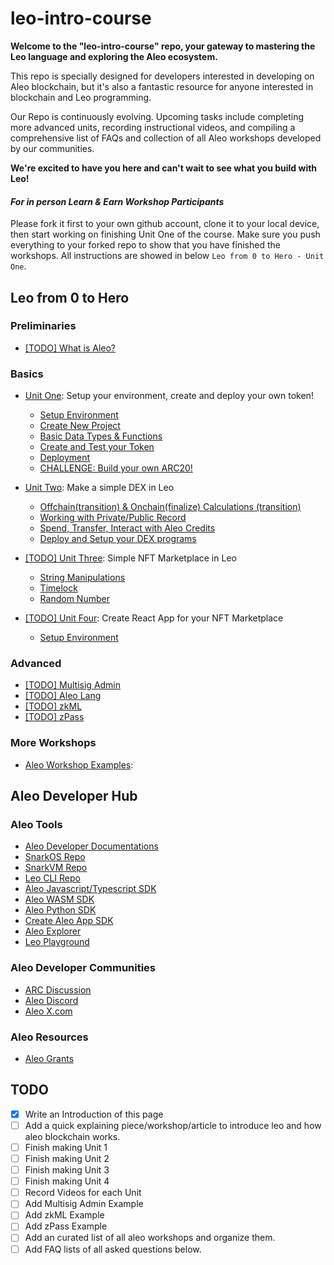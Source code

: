 # leo-intro-course

**Welcome to the "leo-intro-course" repo, your gateway to mastering the Leo language and exploring the Aleo ecosystem.** 

This repo is specially designed for developers interested in developing on Aleo blockchain, but it's also a fantastic resource for anyone interested in blockchain and Leo programming.

Our Repo is continuously evolving. Upcoming tasks include completing more advanced units, recording instructional videos, and compiling a comprehensive list of FAQs and collection of all Aleo workshops developed by our communities.

**We're excited to have you here and can't wait to see what you build with Leo!**

#### *For in person Learn & Earn Workshop Participants*

Please fork it first to your own github account, clone it to your local device, then start working on finishing Unit One of the course. Make sure you push everything to your forked repo to show that you have finished the workshops. All instructions are showed in below `Leo from 0 to Hero - Unit One`.

## Leo from 0 to Hero

### Preliminaries

- [[TODO] What is Aleo?]()

### Basics

- [Unit One](./unit-1/README.md): Setup your environment, create and deploy your own token!
  - [Setup Environment](./unit-1/1-setup-env.md)
  - [Create New Project](./unit-1/2-create-new-project.md)
  - [Basic Data Types & Functions](./unit-1/3-basic-data-types-and-functions.md)
  - [Create and Test your Token](./unit-1/4-create-and-test-your-token.md) 
  - [Deployment](./unit-1/5-deployment.md)
  - [CHALLENGE: Build your own ARC20!](./unit-1/6-CHALLENGE.md)

- [Unit Two](./unit-2/README.md): Make a simple DEX in Leo
  - [Offchain(transition) & Onchain(finalize) Calculations (transition)]()
  - [Working with Private/Public Record]()
  - [Spend, Transfer, Interact with Aleo Credits]()
  - [Deploy and Setup your DEX programs]()

- [[TODO] Unit Three](./unit-3/README.md): Simple NFT Marketplace in Leo
  - [String Manipulations]()
  - [Timelock]()
  - [Random Number]()

- [[TODO] Unit Four](./unit-4/README.md): Create React App for your NFT Marketplace
  - [Setup Environment]()


### Advanced

- [[TODO] Multisig Admin]()
- [[TODO] Aleo Lang]()
- [[TODO] zkML]()
- [[TODO] zPass]()

### More Workshops

- [Aleo Workshop Examples](https://github.com/AleoHQ/workshop): 


## Aleo Developer Hub

### Aleo Tools
- [Aleo Developer Documentations](https://developer.aleo.org/getting_started/)
- [SnarkOS Repo](http://snarkos.org/)
- [SnarkVM Repo](https://snarkvm.org/)
- [Leo CLI Repo](https://github.com/AleoHQ/leo)
- [Aleo Javascript/Typescript SDK](https://developer.aleo.org/sdk/typescript/overview)
- [Aleo WASM SDK](https://developer.aleo.org/sdk/wasm/installation)
- [Aleo Python SDK](https://developer.aleo.org/sdk/python/aleo-sdk)
- [Create Aleo App SDK](https://developer.aleo.org/sdk/create-aleo-app/installation)
- [Aleo Explorer](https://www.aleo.network/)
- [Leo Playground](https://play.leo-lang.org/)

### Aleo Developer Communities

- [ARC Discussion](https://github.com/AleoHQ/ARCs/discussions/categories/arcs)
- [Aleo Discord](https://discord.gg/aleo)
- [Aleo X.com](https://twitter.com/aleohq)

### Aleo Resources

- [Aleo Grants](https://aleo.org/grants/)

## TODO

- [x] Write an Introduction of this page
- [ ] Add a quick explaining piece/workshop/article to introduce leo and how aleo blockchain works.
- [ ] Finish making Unit 1
- [ ] Finish making Unit 2
- [ ] Finish making Unit 3
- [ ] Finish making Unit 4
- [ ] Record Videos for each Unit
- [ ] Add Multisig Admin Example
- [ ] Add zkML Example
- [ ] Add zPass Example
- [ ] Add an curated list of all aleo workshops and organize them.
- [ ] Add FAQ lists of all asked questions below.
